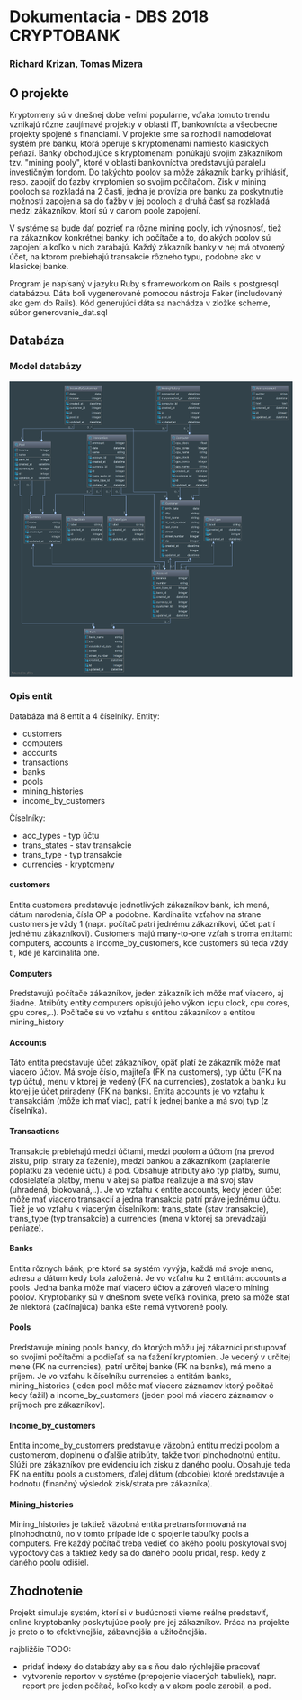 # Dokumentacia - DBS 2018 CRYPTOBANK 
### Richard Krizan, Tomas Mizera

## O projekte

Kryptomeny sú v dnešnej dobe veľmi populárne, vďaka tomuto trendu vznikajú rôzne zaujímavé projekty v oblasti IT, bankovnícta a všeobecne projekty spojené s financiami. V projekte sme sa rozhodli namodelovať systém pre banku, ktorá operuje s kryptomenami namiesto klasických peňazí. Banky obchodujúce s kryptomenami ponúkajú svojim zákazníkom tzv. "mining pooly", ktoré v oblasti bankovníctva predstavujú paralelu investičným fondom. Do takýchto poolov sa môže zákazník banky prihlásiť, resp. zapojiť do ťazby kryptomien so svojím počítačom. Zisk v mining pooloch sa rozkladá na 2 časti, jedna je provízia pre banku za poskytnutie možnosti zapojenia sa do ťažby v jej pooloch a druhá časť sa rozkladá medzi zákazníkov, ktorí sú v danom poole zapojení.

V systéme sa bude dať pozrieť na rôzne mining pooly, ich výnosnosť, tiež na zákazníkov konkrétnej banky, ich počítače a to, do akých poolov sú zapojení a koľko v nich zarábajú. Každý zákazník banky v nej má otvorený účet, na ktorom prebiehajú transakcie rôzneho typu, podobne ako v klasickej banke.

Program je napísaný v jazyku Ruby s frameworkom on Rails s postgresql databázou. Dáta boli vygenerované pomocou nástroja Faker (includovaný ako gem do Rails). Kód generujúci dáta sa nachádza v zložke scheme, súbor generovanie_dat.sql

## Databáza

### Model databázy
![](../schema/Relational_Model.png)

### Opis entít

Databáza má 8 entít a 4 číselníky.
Entity:
* customers
* computers
* accounts
* transactions
* banks
* pools
* mining_histories
* income_by_customers

Číselníky:
* acc_types - typ účtu
* trans_states - stav transakcie
* trans_type - typ transakcie
* currencies - kryptomeny 

#### customers
Entita customers predstavuje jednotlivých zákazníkov bánk, ich mená, dátum narodenia, čísla OP a podobne. Kardinalita vzťahov na strane customers je vždy 1 (napr. počítač patrí jednému zákazníkovi, účet patrí jednému zákazníkovi). Customers majú many-to-one vzťah s troma entitami: computers, accounts a income_by_customers, kde customers sú teda vždy tí, kde je kardinalita one.

#### Computers 
Predstavujú počítače zákazníkov, jeden zákazník ich môže mať viacero, aj žiadne. Atribúty entity computers opisujú jeho výkon (cpu clock, cpu cores, gpu cores,..). Počítače sú vo vzťahu s entitou zákazníkov a entitou mining_history

#### Accounts
Táto entita predstavuje účet zákazníkov, opäť platí že zákazník môže mať viacero účtov. Má svoje číslo, majiteľa (FK na customers), typ účtu (FK na typ účtu), menu v ktorej je vedený (FK na currencies), zostatok a banku ku ktorej je účet priradený (FK na banks). Entita accounts je vo vzťahu k transakciám (môže ich mať viac), patrí k jednej banke a má svoj typ (z číselníka).

#### Transactions
Transakcie prebiehajú medzi účtami, medzi poolom a účtom (na prevod zisku, prip. straty za ťaženie), medzi bankou a zákazníkom (zaplatenie poplatku za vedenie účtu) a pod. Obsahuje atribúty ako typ platby, sumu, odosielateľa platby, menu v akej sa platba realizuje a má svoj stav (uhradená, blokovaná,..). Je vo vzťahu k entite accounts, kedy jeden účet môže mať viacero transakcií a jedna transakcia patrí práve jednému účtu. Tiež je vo vzťahu k viacerým číselníkom: trans_state (stav transakcie), trans_type (typ transakcie) a currencies (mena v ktorej sa prevádzajú peniaze).

#### Banks
Entita rôznych bánk, pre ktoré sa systém vyvýja, každá má svoje meno, adresu a dátum kedy bola založená. Je vo vzťahu ku 2 entitám: accounts a pools. Jedna banka môže mať viacero účtov a zároveň viacero mining poolov. 
Kryptobanky sú v dnešnom svete veľká novinka, preto sa môže stať že niektorá (začínajúca) banka ešte nemá vytvorené pooly.

#### Pools
Predstavuje mining pools banky, do ktorých môžu jej zákazníci pristupovať so svojimi počítačmi a podieľať sa na ťažení kryptomien. Je vedený v určitej mene (FK na currencies), patrí určitej banke (FK na banks), má meno a príjem.
Je vo vzťahu k číselníku currencies a entitám banks, mining_histories (jeden pool môže mať viacero záznamov ktorý počítač kedy ťažil) a income_by_customers (jeden pool má viacero záznamov o príjmoch pre zákazníkov).

#### Income_by_customers
Entita income_by_customers predstavuje väzobnú entitu medzi poolom a customerom, doplnenú o ďalšie atribúty, takže tvorí plnohodnotnú entitu. Slúži pre zákazníkov pre evidenciu ich zisku z daného poolu. Obsahuje teda FK na entitu pools a customers, ďalej dátum (obdobie) ktoré predstavuje a hodnotu (finančný výsledok zisk/strata pre zákazníka).

#### Mining_histories
Mining_histories je taktiež väzobná entita pretransformovaná na plnohodnotnú, no v tomto prípade ide o spojenie tabuľky pools a computers. Pre každý počítač treba vedieť do akého poolu poskytoval svoj výpočtový čas a taktiež kedy sa do daného poolu pridal, resp. kedy z daného poolu odišiel.

## Zhodnotenie
Projekt simuluje systém, ktorí si v budúcnosti vieme reálne predstaviť, online kryptobanky poskytujúce pooly pre jej zákazníkov. Práca na projekte je preto o to efektívnejšia, zábavnejšia a užitočnejšia. 

najbližšie TODO:
* pridať indexy do databázy aby sa s ňou dalo rýchlejšie pracovať
* vytvorenie reportov v systéme (prepojenie viacerých tabuliek), napr. report pre jeden počítač, koľko kedy a v akom poole zarobil, a pod.
